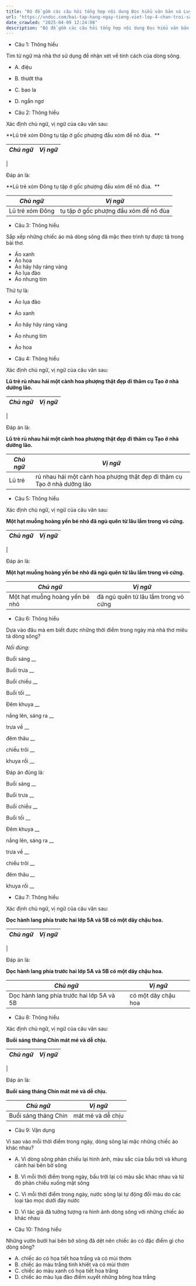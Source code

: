 ```yaml
---
title: "Bộ đề gồm các câu hỏi tổng hợp nội dung Đọc hiểu văn bản và Luyện từ và câu được học ở Tuần 24 trong chương trình Tiếng Việt lớp 4 Tập 2 Chân trời sáng tạo."
url: "https://vndoc.com/bai-tap-hang-ngay-tieng-viet-lop-4-chan-troi-sang-tao-tuan-24-thu-2-337358"
date_crawled: "2025-04-09 12:24:08"
description: "Bộ đề gồm các câu hỏi tổng hợp nội dung Đọc hiểu văn bản và Luyện từ và câu được học ở Tuần 24 trong chương trình Tiếng Việt lớp 4 Tập 2 Chân trời sáng tạo."
---
```


* Câu 1:  Thông hiểu

Tìm từ ngữ mà nhà thơ sử dụng để nhận xét về tính cách của dòng sông.

  * A. điệu 
  * B. thướt tha 
  * C. bao la 
  * D. ngẩn ngơ 



* Câu 2:  Thông hiểu

Xác định chủ ngữ, vị ngữ của câu văn sau:

**Lũ trẻ xóm Đông tụ tập ở gốc phượng đầu xóm để nô đùa.  **

_Chủ ngữ_|  _Vị ngữ_  
---|---  
|   
  
Đáp án là:

**Lũ trẻ xóm Đông tụ tập ở gốc phượng đầu xóm để nô đùa.  **

_Chủ ngữ_|  _Vị ngữ_  
---|---  
Lũ trẻ xóm Đông| tụ tập ở gốc phượng đầu xóm để nô đùa||tụ tập ở gốc phượng đầu xóm để nô đùa.  
  
* Câu 3:  Thông hiểu

Sắp xếp những chiếc áo mà dòng sông đã mặc theo trình tự được tả trong bài thơ.

  * Áo xanh
  * Áo hoa
  * Áo hây hây ráng vàng
  * Áo lụa đào
  * Áo nhung tím



Thứ tự là:

  * Áo lụa đào
  * Áo xanh
  * Áo hây hây ráng vàng
  * Áo nhung tím
  * Áo hoa



* Câu 4:  Thông hiểu

Xác định chủ ngữ, vị ngữ của câu văn sau:

**Lũ trẻ rủ nhau hái một cành hoa phượng thật đẹp đi thăm cụ Tạo ở nhà dưỡng lão.**

_Chủ ngữ_|  _Vị ngữ_  
---|---  
|   
  
Đáp án là:

**Lũ trẻ rủ nhau hái một cành hoa phượng thật đẹp đi thăm cụ Tạo ở nhà dưỡng lão.**

_Chủ ngữ_|  _Vị ngữ_  
---|---  
Lũ trẻ| rủ nhau hái một cành hoa phượng thật đẹp đi thăm cụ Tạo ở nhà dưỡng lão||rủ nhau hái một cành hoa phượng thật đẹp đi thăm cụ Tạo ở nhà dưỡng lão.  
  
* Câu 5:  Thông hiểu

Xác định chủ ngữ, vị ngữ của câu văn sau:

**Một hạt muỗng hoàng yến bé nhỏ đã ngủ quên từ lâu lắm trong vỏ cứng.**

_Chủ ngữ_|  _Vị ngữ_  
---|---  
|   
  
Đáp án là:

**Một hạt muỗng hoàng yến bé nhỏ đã ngủ quên từ lâu lắm trong vỏ cứng.**

_Chủ ngữ_|  _Vị ngữ_  
---|---  
Một hạt muỗng hoàng yến bé nhỏ| đã ngủ quên từ lâu lắm trong vỏ cứng||đã ngủ quên từ lâu lắm trong vỏ cứng.  
  
* Câu 6:  Thông hiểu

Dựa vào đâu mà em biết được những thời điểm trong ngày mà nhà thơ miêu tả dòng sông?

_Nối đúng:_

Buổi sáng  __

Buổi trưa __

Buổi chiều __

Buổi tối __

Đêm khuya __

nắng lên, sáng ra __

trưa về __

đêm thâu __

chiều trôi __

khuya rồi __

Đáp án đúng là:

Buổi sáng __

Buổi trưa __

Buổi chiều __

Buổi tối __

Đêm khuya __

nắng lên, sáng ra __

trưa về __

chiều trôi __

đêm thâu __

khuya rồi __

* Câu 7: Thông hiểu

Xác định chủ ngữ, vị ngữ của câu văn sau:

**Dọc hành lang phía trước hai lớp 5A và 5B có một dãy chậu hoa.**

_Chủ ngữ_|  _Vị ngữ_  
---|---  
|   
  
Đáp án là:

**Dọc hành lang phía trước hai lớp 5A và 5B có một dãy chậu hoa.**

_Chủ ngữ_|  _Vị ngữ_  
---|---  
Dọc hành lang phía trước hai lớp 5A và 5B| có một dãy chậu hoa||có một dãy chậu hoa.  
  
* Câu 8:  Thông hiểu

Xác định chủ ngữ, vị ngữ của câu văn sau:

**Buổi sáng tháng Chín mát mẻ và dễ chịu.**

_Chủ ngữ_|  _Vị ngữ_  
---|---  
|   
  
Đáp án là:

**Buổi sáng tháng Chín mát mẻ và dễ chịu.**

_Chủ ngữ_|  _Vị ngữ_  
---|---  
Buổi sáng tháng Chín| mát mẻ và dễ chịu||mát mẻ và dễ chịu.  
  
* Câu 9:  Vận dụng

Vì sao vào mỗi thời điểm trong ngày, dòng sông lại mặc những chiếc áo khác nhau?

  * A. Vì dòng sông phản chiếu lại hình ảnh, màu sắc của bầu trời và khung cảnh hai bên bờ sông 
  * B. Vì mỗi thời điểm trong ngày, bầu trời lại có màu sắc khác nhau và từ đó phản chiếu xuống mặt sông 
  * C. Vì mỗi thời điểm trong ngày, nước sông lại tự động đổi màu do các loại tảo mọc dưới đáy nước 
  * D. Vì tác giả đã tưởng tượng ra hình ảnh dòng sông với những chiếc áo khác nhau 



* Câu 10:  Thông hiểu

Những vườn bưởi hai bên bờ sông đã dệt nên chiếc áo có đặc điểm gì cho dòng sông?

  * A. chiếc áo có họa tiết hoa trắng và có mùi thơm 
  * B. chiếc áo màu trắng tinh khiết và có mùi thơm 
  * C. chiếc áo màu xanh có họa tiết hoa trắng 
  * D. chiếc áo màu lụa đào điểm xuyết những bông hoa trắng 


